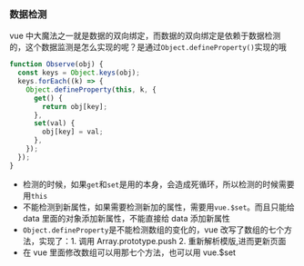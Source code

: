 ### 数据检测

vue 中大魔法之一就是数据的双向绑定，而数据的双向绑定是依赖于数据检测的，这个数据监测是怎么实现的呢？是通过`Object.defineProperty()`实现的哦

```js
function Observe(obj) {
  const keys = Object.keys(obj);
  keys.forEach((k) => {
    Object.defineProperty(this, k, {
      get() {
        return obj[key];
      },
      set(val) {
        obj[key] = val;
      },
    });
  });
}
```

- 检测的时候，如果`get`和`set`是用的本身，会造成死循环，所以检测的时候需要用`this`
- 不能检测到新属性，如果需要检测新加的属性，需要用`vue.$set`。而且只能给 data 里面的对象添加新属性，不能直接给 data 添加新属性
- `Object.defineProperty`是不能检测数组的变化的，vue 改写了数组的七个方法，实现了：1. 调用 Array.prototype.push 2. 重新解析模版,进而更新页面
- 在 vue 里面修改数组可以用那七个方法，也可以用 vue.$set
